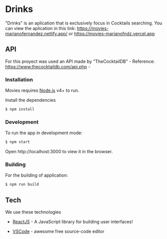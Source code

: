 # Drinks

"Drinks" is an aplication that is exclusively focus in Cocktails searching. You can view the aplication in this link: https://movies-marianofernandez.netlify.app/  or 
https://movies-marianofndz.vercel.app

## API

For this proyect was used an API made by "TheCocktailDB" - Reference: https://www.thecocktaildb.com/api.php -

  
### Installation

Movies requires [Node.js](https://nodejs.org/) v4+ to run.

Install the dependencies

```sh
$ npm install 
```

### Development

To run the app in development mode:
```sh
$ npm start
```
Open http://localhost:3000 to view it in the browser.

### Building

For the building of application:
```sh
$ npm run build 
```

## Tech

We use these technologies

* [ReactJS] - A JavaScript library for building user interfaces!
* [VSCode] - awesome free source-code editor


   [ReactJS]: <https://reactjs.org/>
   [VSCode]: <https://code.visualstudio.com/>
